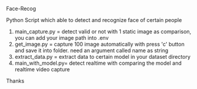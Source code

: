 Face-Recog

Python Script which able to detect and recognize face of certain people

1. main_capture.py = detect valid or not with 1 static image as comparison, you can add your image path into .env
2. get_image.py = capture 100 image automatically with press 'c' button and save it into folder. need an argument called name as string
3. extract_data.py = extract data to certain model in your dataset directory
4. main_with_model.py= detect realtime with comparing the model and realtime video capture

Thanks
